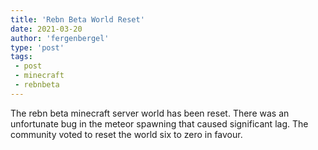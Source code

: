 ```yaml
---
title: 'Rebn Beta World Reset'
date: 2021-03-20
author: 'fergenbergel'
type: 'post'
tags: 
 - post
 - minecraft
 - rebnbeta
---
```


The rebn beta minecraft server world has been reset. There was an unfortunate bug in the meteor spawning that caused significant lag. The community voted to reset the world six to zero in favour.